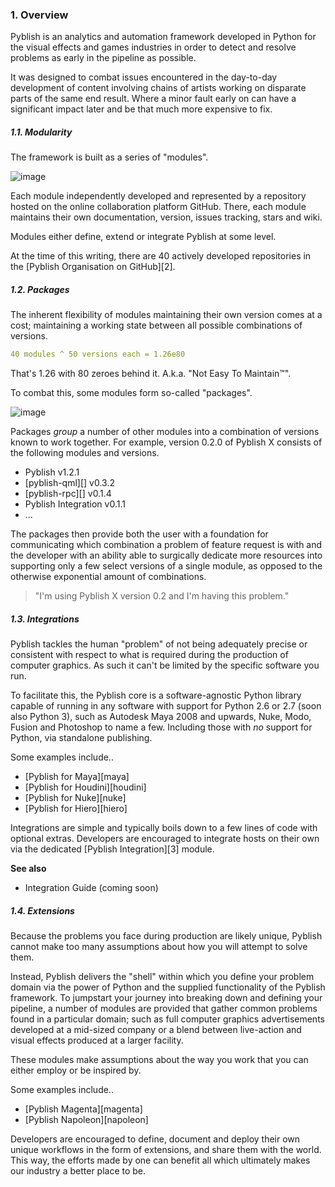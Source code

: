 ### 1. Overview

Pyblish is an analytics and automation framework developed in Python for the visual effects and games industries in order to detect and resolve problems as early in the pipeline as possible.

It was designed to combat issues encountered in the day-to-day development of content involving chains of artists working on disparate parts of the same end result. Where a minor fault early on can have a significant impact later and be that much more expensive to fix.

##### 1.1. Modularity

The framework is built as a series of "modules".

![image](https://cloud.githubusercontent.com/assets/2152766/11087003/82a4d57c-884e-11e5-8b3c-7f89e6cc1f5e.png)

Each module independently developed and represented by a repository hosted on the online collaboration platform GitHub. There, each module maintains their own documentation, version, issues tracking, stars and wiki.

Modules either define, extend or integrate Pyblish at some level.

At the time of this writing, there are 40 actively developed repositories in the [Pyblish Organisation on GitHub][2].

##### 1.2. Packages

The inherent flexibility of modules maintaining their own version comes at a cost; maintaining a working state between all possible combinations of versions.

```yaml
40 modules ^ 50 versions each = 1.26e80
```
That's 1.26 with 80 zeroes behind it. A.k.a. "Not Easy To Maintain™".

To combat this, some modules form so-called "packages".

![image](https://cloud.githubusercontent.com/assets/2152766/11087014/920cb84a-884e-11e5-9c96-16e5a63a2160.png)

Packages *group* a number of other modules into a combination of versions known to work together. For example, version 0.2.0 of Pyblish X consists of the following modules and versions.

- Pyblish v1.2.1
- [pyblish-qml][] v0.3.2
- [pyblish-rpc][] v0.1.4
- Pyblish Integration v0.1.1
- ...

The packages then provide both the user with a foundation for communicating which combination a problem of feature request is with and the developer with an ability able to surgically dedicate more resources into supporting only a few select versions of a single module, as opposed to the otherwise exponential amount of combinations.

> "I'm using Pyblish X version 0.2 and I'm having this problem."

##### 1.3. Integrations

Pyblish tackles the human "problem" of not being adequately precise or consistent with respect to what is required during the production of computer graphics. As such it can't be limited by the specific software you run.

To facilitate this, the Pyblish core is a software-agnostic Python library capable of running in any software with support for Python 2.6 or 2.7 (soon also Python 3), such as Autodesk Maya 2008 and upwards, Nuke, Modo, Fusion and Photoshop to name a few. Including those with *no* support for Python, via standalone publishing.

Some examples include..

- [Pyblish for Maya][maya]
- [Pyblish for Houdini][houdini]
- [Pyblish for Nuke][nuke]
- [Pyblish for Hiero][hiero]

Integrations are simple and typically boils down to a few lines of code with optional extras. Developers are encouraged to integrate hosts on their own via the dedicated [Pyblish Integration][3] module.

**See also**

- Integration Guide (coming soon)

##### 1.4. Extensions

Because the problems you face during production are likely unique, Pyblish cannot make too many assumptions about how you will attempt to solve them.

Instead, Pyblish delivers the "shell" within which you define your problem domain via the power of Python and the supplied functionality of the Pyblish framework. To jumpstart your journey into breaking down and defining your pipeline, a number of modules are provided that gather common problems found in a particular domain; such as full computer graphics advertisements developed at a mid-sized company or a blend between live-action and visual effects produced at a larger facility.

These modules make assumptions about the way you work that you can either employ or be inspired by.

Some examples include..

- [Pyblish Magenta][magenta]
- [Pyblish Napoleon][napoleon]

Developers are encouraged to define, document and deploy their own unique workflows in the form of extensions, and share them with the world. This way, the efforts made by one can benefit all which ultimately makes our industry a better place to be.
